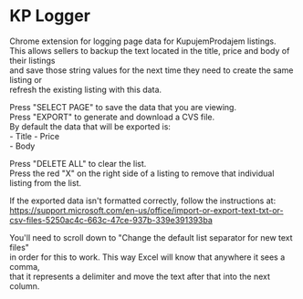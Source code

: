# KP Logger
Chrome extension for logging page data for KupujemProdajem listings.  
This allows sellers to backup the text located in the title, price and body of their listings  
and save those string values for the next time they need to create the same listing or  
refresh the existing listing with this data.
  
Press "SELECT PAGE" to save the data that you are viewing.  
Press "EXPORT" to generate and download a CVS file.  
    By default the data that will be exported is:  
        - Title
        - Price  
        - Body

Press "DELETE ALL" to clear the list.  
Press the red "X" on the right side of a listing to remove that individual listing from the list.  
  
If the exported data isn't formatted correctly, follow the instructions at:  
https://support.microsoft.com/en-us/office/import-or-export-text-txt-or-csv-files-5250ac4c-663c-47ce-937b-339e391393ba  
  
You'll need to scroll down to "Change the default list separator for new text files"  
in order for this to work. This way Excel will know that anywhere it sees a comma,  
that it represents a delimiter and move the text after that into the next column.  
